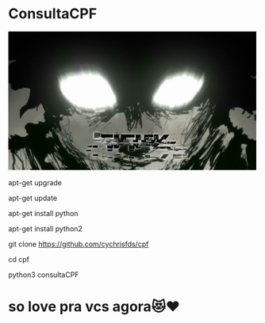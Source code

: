 # ConsultaCPF
![banner](https://github.com/cychrisfds/banners/blob/main/f7f6ab6b108095cc7181819f43673166.gif)

apt-get upgrade 

apt-get update 

apt-get install python 

apt-get install python2

git clone https://github.com/cychrisfds/cpf

cd cpf

python3 consultaCPF 

# so love pra vcs agora😻❤
